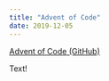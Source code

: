 ```yaml
---
title: "Advent of Code"
date: 2019-12-05
---
```


[Advent of Code (GitHub)](https://github.com/nmmarzano/advent-of-code)

Text!
